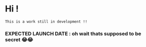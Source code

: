 # Hi !

``` This is a work still in development !! ```





### EXPECTED LAUNCH DATE : oh wait thats supposed to be secret 😂😂



